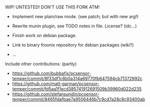 WIP! UNTESTED! DON'T USE THIS FORK ATM!

* Implement new plain/raw mode. (see patch; but with new arg!)
* Rewrite munin plugin, see TODO notes in file. License? (idc…)

* Finish work on debian package.
* Link to binary froonix repository for debian packages (wiki?)

* ...

Include other contributions: (partly)

* https://github.com/bubbafix/pcsensor-temper/commit/8f33df1c8b0a314a69770fb647594cb71372992c
* https://github.com/matt-garman/pcsensor-temper/commit/fd5aa1f1ecd385741912691509b39960d022d235
* https://github.com/stefansundin/pcsensor-temper/commit/8465fdafbae7a9506446b7c9cd7a28c8c93400ab
